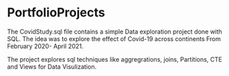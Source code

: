 # PortfolioProjects

The CovidStudy.sql file contains a simple Data exploration project done with SQL. The idea was to explore the effect of Covid-19 across continents From February 2020- April 2021.

The project explores sql techniques like aggregrations, joins, Partitions, CTE and Views for Data Visulization.
